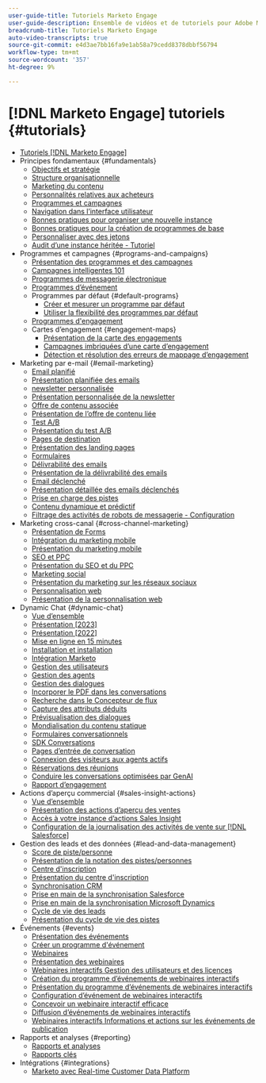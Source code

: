 ```yaml
---
user-guide-title: Tutoriels Marketo Engage
user-guide-description: Ensemble de vidéos et de tutoriels pour Adobe Marketo Engage.
breadcrumb-title: Tutoriels Marketo Engage
auto-video-transcripts: true
source-git-commit: e4d3ae7bb16fa9e1ab58a79cedd8378dbbf56794
workflow-type: tm+mt
source-wordcount: '357'
ht-degree: 9%

---
```



# [!DNL Marketo Engage] tutoriels {#tutorials}

+ [Tutoriels [!DNL Marketo Engage]](/help/_marketo-main/overview.md)
+ Principes fondamentaux {#fundamentals}
   + [Objectifs et stratégie](/help/fundamentals/goals-and-strategy-learn.md)
   + [Structure organisationnelle](/help/fundamentals/organizational-structure-learn.md)
   + [Marketing du contenu](/help/fundamentals/content-marketing-learn.md)
   + [Personnalités relatives aux acheteurs](/help/fundamentals/buyer-personas-learn.md)
   + [Programmes et campagnes](/help/fundamentals/programs-and-campaigns.md)
   + [Navigation dans l’interface utilisateur](/help/fundamentals/ui-navigation.md)
   + [Bonnes pratiques pour organiser une nouvelle instance](/help/fundamentals/best-practices-to-organize-a-new-instance.md)
   + [Bonnes pratiques pour la création de programmes de base](/help/fundamentals/best-practices-for-creating-foundational-programs.md)
   + [Personnaliser avec des jetons](/help/personalization/personalize-with-tokens.md)
   + [Audit d’une instance héritée - Tutoriel](https://experienceleague.adobe.com/docs/marketo-learn/auditing-an-inherited-instance/overview.html)
+ Programmes et campagnes {#programs-and-campaigns}
   + [Présentation des programmes et des campagnes](/help/programs/understanding-programs-and-campaigns.md)
   + [Campagnes intelligentes 101](/help/campaigns/smart-campaigns-101.md)
   + [Programmes de messagerie électronique](/help/programs/email-programs.md)
   + [Programmes d’événement](/help/programs/event-programs.md)
   + Programmes par défaut {#default-programs}
      + [Créer et mesurer un programme par défaut](/help/programs/create-and-measure-default-programs.md)
      + [Utiliser la flexibilité des programmes par défaut](/help/programs/leverage-the-flexibility-of-default-programs.md)
   + [Programmes d&#39;engagement](/help/programs/engagement-programs.md)
   + Cartes d’engagement {#engagement-maps}
      + [Présentation de la carte des engagements](/help/engagement-maps/engagement-map-overview.md)
      + [Campagnes imbriquées d’une carte d’engagement](/help/engagement-maps/engagement-map-nested-campaign.md)
      + [Détection et résolution des erreurs de mappage d’engagement](/help/engagement-maps/engagement-map-error-detection-and-resolution.md)
+ Marketing par e-mail {#email-marketing}
   + [Email planifié](/help/email-marketing/scheduled-email-learn.md)
   + [Présentation planifiée des emails](/help/email-marketing/scheduled-email-watch.md)
   + [newsletter personnalisée](/help/email-marketing/personalized-newsletter-learn.md)
   + [Présentation personnalisée de la newsletter](/help/email-marketing/personalized-newsletter-watch.md)
   + [Offre de contenu associée](/help/email-marketing/gated-content-offer-learn.md)
   + [Présentation de l’offre de contenu liée](/help/email-marketing/gated-content-offer-watch.md)
   + [Test A/B](/help/email-marketing/ab-testing-learn.md)
   + [Présentation du test A/B](/help/email-marketing/ab-testing-watch.md)
   + [Pages de destination](/help/email-marketing/landing-pages-learn.md)
   + [Présentation des landing pages](/help/email-marketing/landing-pages-watch.md)
   + [Formulaires](/help/email-marketing/forms-learn.md)
   + [Délivrabilité des emails](/help/email-marketing/email-deliverability-learn.md)
   + [Présentation de la délivrabilité des emails](/help/email-marketing/email-deliverability-watch.md)
   + [Email déclenché](/help/email-marketing/triggered-email-learn.md)
   + [Présentation détaillée des emails déclenchés](/help/email-marketing/triggered-email-watch.md)
   + [Prise en charge des pistes](/help/email-marketing/lead-nuturing-learn.md)
   + [Contenu dynamique et prédictif](/help/email-marketing/dynamic-and-predictive-content-learn.md)
   + [Filtrage des activités de robots de messagerie - Configuration](/help/filtering-email-bot-activities/setup.md)
+ Marketing cross-canal {#cross-channel-marketing}
   + [Présentation de Forms](/help/email-marketing/forms-watch.md)
   + [Intégration du marketing mobile](/help/cross-channel-marketing/mobile-marketing-learn.md)
   + [Présentation du marketing mobile](/help/cross-channel-marketing/mobile-marketing-watch.md)
   + [SEO et PPC](/help/cross-channel-marketing/seo-and-ppc-learn.md)
   + [Présentation du SEO et du PPC](/help/cross-channel-marketing/seo-and-ppc-watch.md)
   + [Marketing social](/help/cross-channel-marketing/social-marketing-learn.md)
   + [Présentation du marketing sur les réseaux sociaux](/help/cross-channel-marketing/social-marketing-watch.md)
   + [Personnalisation web](/help/cross-channel-marketing/web-personalization-learn.md)
   + [Présentation de la personnalisation web](/help/cross-channel-marketing/web-personalization-watch.md)
+ Dynamic Chat {#dynamic-chat}
   + [Vue d’ensemble](/help/dynamic-chat/dynamic-chat-overview.md)
   + [Présentation [2023]](/help/dynamic-chat/product-tour.md)
   + [Présentation [2022]](/help/dynamic-chat/product-tour-2022.md)
   + [Mise en ligne en 15 minutes](/help/dynamic-chat/go-live-in-15-minutes.md)
   + [Installation et installation](/help/dynamic-chat/setup.md)
   + [Intégration Marketo](/help/dynamic-chat/marketo-integration.md)
   + [Gestion des utilisateurs](/help/dynamic-chat/user-management.md)
   + [Gestion des agents](/help/dynamic-chat/agent-management.md)
   + [Gestion des dialogues](/help/dynamic-chat/dialogue-management.md)
   + [Incorporer le PDF dans les conversations](/help/dynamic-chat/document-cloud-integration.md)
   + [Recherche dans le Concepteur de flux](/help/dynamic-chat/search-in-stream-designer.md)
   + [Capture des attributs déduits](/help/dynamic-chat/capture-inferred-attributes.md)
   + [Prévisualisation des dialogues](/help/dynamic-chat/dialogue-preview.md)
   + [Mondialisation du contenu statique](/help/dynamic-chat/globalization-of-static-content.md)
   + [Formulaires conversationnels](/help/dynamic-chat/conversational-forms.md)
   + [SDK Conversations](/help/dynamic-chat/conversations-sdk.md)
   + [Pages d’entrée de conversation](/help/dynamic-chat/conversational-landing-pages.md)
   + [Connexion des visiteurs aux agents actifs](/help/dynamic-chat/connect-visitors-to-live-agents.md)
   + [Réservations des réunions](/help/dynamic-chat/meeting-booking.md)
   + [Conduire les conversations optimisées par GenAI](/help/dynamic-chat/gen-ai-features.md)
   + [Rapport d’engagement](/help/dynamic-chat/engagement-report.md)
+ Actions d’aperçu commercial {#sales-insight-actions}
   + [Vue d’ensemble](/help/sales-insight-actions/overview.md)
   + [Présentation des actions d’aperçu des ventes](/help/sales-insight-actions/sales-insight-actions-overview.md)
   + [Accès à votre instance d’actions Sales Insight](/help/sales-insight-actions/accessing-your-sales-insight-actions-instance.md)
   + [Configuration de la journalisation des activités de vente sur [!DNL Salesforce]](/help/sales-insight-actions/configure-sales-activity-logging-to-salesforce.md)
+ Gestion des leads et des données {#lead-and-data-management}
   + [Score de piste/personne](/help/lead-and-data-management/lead-scoring-learn.md)
   + [Présentation de la notation des pistes/personnes](/help/lead-and-data-management/lead-scoring-watch.md)
   + [Centre d&#39;inscription](/help/lead-and-data-management/subscription-center-learn.md)
   + [Présentation du centre d&#39;inscription](/help/lead-and-data-management/subscription-center-watch.md)
   + [Synchronisation CRM](/help/lead-and-data-management/crm-sync-learn.md)
   + [Prise en main de la synchronisation Salesforce](/help/integrations/salesforce-sync-setup.md)
   + [Prise en main de la synchronisation Microsoft Dynamics](/help/integrations/microsoft-dynamics-sync-setup.md)
   + [Cycle de vie des leads](/help/lead-and-data-management/lead-lifecycle-learn.md)
   + [Présentation du cycle de vie des pistes](/help/lead-and-data-management/lead-lifecycle-watch.md)
+ Événements {#events}
   + [Présentation des événements](/help/events/events-watch.md)
   + [Créer un programme d&#39;événement](/help/events/events-learn.md)
   + [Webinaires](/help/events/webinar-learn.md)
   + [Présentation des webinaires](/help/events/webinar-watch.md)
   + [Webinaires interactifs Gestion des utilisateurs et des licences](/help/events/interactive-webinars-user-and-license-management.md)
   + [Création du programme d’événements de webinaires interactifs](/help/events/interactive-webinars-event-program-creation.md)
   + [Présentation du programme d’événements de webinaires interactifs](/help/events/interactive-webinars-event-program-overview.md)
   + [Configuration d’événement de webinaires interactifs](/help/events/interactive-webinars-event-configuration.md)
   + [Concevoir un webinaire interactif efficace](/help/events/design-an-effective-interactive-webinar.md)
   + [Diffusion d’événements de webinaires interactifs](/help/events/interactive-webinars-event-delivery.md)
   + [Webinaires interactifs Informations et actions sur les événements de publication](/help/events/interactive-webinars-post-event-insights-and-actions.md)
+ Rapports et analyses {#reporting}
   + [Rapports et analyses](/help/reporting/reporting-and-analytics.md)
   + [Rapports clés](/help/reporting/key-reports.md)
+ Intégrations {#integrations}
   + [Marketo avec Real-time Customer Data Platform](https://experienceleague.adobe.com/docs/platform-learn/tutorials/sources/ingest-data-from-marketo.html)
